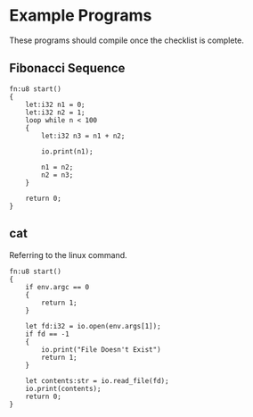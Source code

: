 # Example Programs
These programs should compile once the checklist is complete.

## Fibonacci Sequence
```
fn:u8 start()
{
    let:i32 n1 = 0;
    let:i32 n2 = 1;
    loop while n < 100
    {
        let:i32 n3 = n1 + n2;

        io.print(n1);

        n1 = n2;
        n2 = n3;
    }
    
    return 0;
}
```

## cat
Referring to the linux command.

```
fn:u8 start()
{
    if env.argc == 0
    {
        return 1;
    }

    let fd:i32 = io.open(env.args[1]);
    if fd == -1
    {
        io.print("File Doesn't Exist")
        return 1;
    }

    let contents:str = io.read_file(fd);
    io.print(contents);
    return 0;
}
```